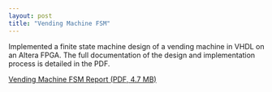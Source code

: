 ```yaml
---
layout: post
title: "Vending Machine FSM"
---
```


Implemented a finite state machine design of a vending machine in VHDL on an Altera FPGA. The full documentation of the design and implementation process is detailed in the PDF.  

[Vending Machine FSM Report (PDF, 4.7 MB)](https://zackfravel.github.io/assets/pdf/vending.pdf)  

